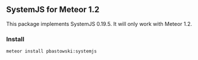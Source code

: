 ## SystemJS for Meteor 1.2

This package implements SystemJS 0.19.5. It will only work with Meteor 1.2.

### Install

```bash
meteor install pbastowski:systemjs
```

